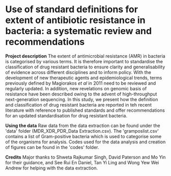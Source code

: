 # Use of standard definitions for extent of antibiotic resistance in bacteria: a systematic review and recommendations
 
 **Project description**
 The extent of antimicrobial resistance (AMR) in bacteria is categorised by various terms. It is therefore important to standardise the classification of drug resistant bacteria to ensure clarity and generalisability of evidence across different disciplines and to inform policy. With the development of new therapeutic agents and epidemiological trends, terms previously defined by Magiorakos *et al* in 2011 need to be reviewed and  regularly updated. In addition, new revelations on genomic basis of resistance have been described owing to the advent of high-throughput next-generation sequencing. In this study, we present how the definition and classification of drug resistant bacteria are reported in teh recent literature with reference to published standards and offer recommendations for an updated standardisation for drug resistant bacteria.

**Using the data**
Raw data from the data extraction can be found under the 'data' folder (MDR_XDR_PDR_Data Extraction.csv). The 'gramposlist.csv' contains a list of Gram-positive bacteria which is used to categorise some of the organisms for analysis. Codes used for the data analysis and creation of figures can be found in the 'codes' folder. 

**Credits**
Major thanks to Shweta Rajkumar Singh, David Paterson and Mo Yin for their guidance, and See Rui En Daniel, Tan Yi Ling and Wong Yew Wei Andrew for helping with the data extraction. 
